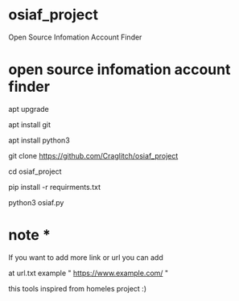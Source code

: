 # osiaf_project
Open Source Infomation Account Finder

# open source infomation account finder

  
  
  apt upgrade
 
  apt install git
  
  apt install python3

  git clone https://github.com/Craglitch/osiaf_project

  cd osiaf_project

  pip install -r requirments.txt

  python3 osiaf.py

# note * 
  
  If you want to add more link or url you can add

  
  at url.txt example " https://www.example.com/ "

  this tools inspired from homeles project :)

  

